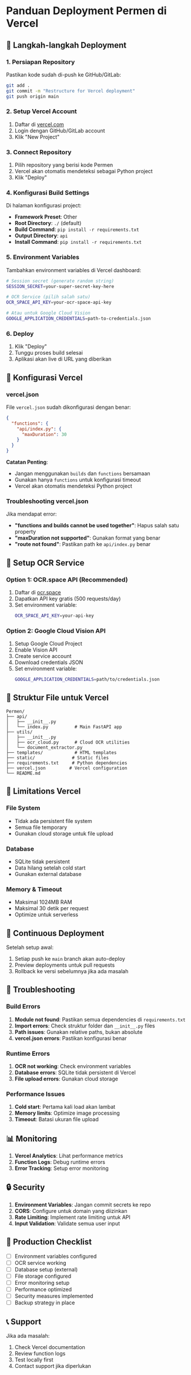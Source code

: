 # Panduan Deployment Permen di Vercel

## 🚀 Langkah-langkah Deployment

### 1. Persiapan Repository

Pastikan kode sudah di-push ke GitHub/GitLab:

```bash
git add .
git commit -m "Restructure for Vercel deployment"
git push origin main
```

### 2. Setup Vercel Account

1. Daftar di [vercel.com](https://vercel.com)
2. Login dengan GitHub/GitLab account
3. Klik "New Project"

### 3. Connect Repository

1. Pilih repository yang berisi kode Permen
2. Vercel akan otomatis mendeteksi sebagai Python project
3. Klik "Deploy"

### 4. Konfigurasi Build Settings

Di halaman konfigurasi project:

- **Framework Preset**: Other
- **Root Directory**: `./` (default)
- **Build Command**: `pip install -r requirements.txt`
- **Output Directory**: `api`
- **Install Command**: `pip install -r requirements.txt`

### 5. Environment Variables

Tambahkan environment variables di Vercel dashboard:

```bash
# Session secret (generate random string)
SESSION_SECRET=your-super-secret-key-here

# OCR Service (pilih salah satu)
OCR_SPACE_API_KEY=your-ocr-space-api-key

# Atau untuk Google Cloud Vision
GOOGLE_APPLICATION_CREDENTIALS=path-to-credentials.json
```

### 6. Deploy

1. Klik "Deploy"
2. Tunggu proses build selesai
3. Aplikasi akan live di URL yang diberikan

## 🔧 Konfigurasi Vercel

### vercel.json
File `vercel.json` sudah dikonfigurasi dengan benar:

```json
{
  "functions": {
    "api/index.py": {
      "maxDuration": 30
    }
  }
}
```

**Catatan Penting**: 
- Jangan menggunakan `builds` dan `functions` bersamaan
- Gunakan hanya `functions` untuk konfigurasi timeout
- Vercel akan otomatis mendeteksi Python project

### Troubleshooting vercel.json

Jika mendapat error:
- **"functions and builds cannot be used together"**: Hapus salah satu property
- **"maxDuration not supported"**: Gunakan format yang benar
- **"route not found"**: Pastikan path ke `api/index.py` benar

## 🔧 Setup OCR Service

### Option 1: OCR.space API (Recommended)

1. Daftar di [ocr.space](https://ocr.space/ocrapi)
2. Dapatkan API key gratis (500 requests/day)
3. Set environment variable:
   ```bash
   OCR_SPACE_API_KEY=your-api-key
   ```

### Option 2: Google Cloud Vision API

1. Setup Google Cloud Project
2. Enable Vision API
3. Create service account
4. Download credentials JSON
5. Set environment variable:
   ```bash
   GOOGLE_APPLICATION_CREDENTIALS=path/to/credentials.json
   ```

## 📁 Struktur File untuk Vercel

```
Permen/
├── api/
│   ├── __init__.py
│   └── index.py          # Main FastAPI app
├── utils/
│   ├── __init__.py
│   ├── ocr_cloud.py      # Cloud OCR utilities
│   └── document_extractor.py
├── templates/            # HTML templates
├── static/              # Static files
├── requirements.txt     # Python dependencies
├── vercel.json         # Vercel configuration
└── README.md
```

## 🚨 Limitations Vercel

### File System
- Tidak ada persistent file system
- Semua file temporary
- Gunakan cloud storage untuk file upload

### Database
- SQLite tidak persistent
- Data hilang setelah cold start
- Gunakan external database

### Memory & Timeout
- Maksimal 1024MB RAM
- Maksimal 30 detik per request
- Optimize untuk serverless

## 🔄 Continuous Deployment

Setelah setup awal:

1. Setiap push ke `main` branch akan auto-deploy
2. Preview deployments untuk pull requests
3. Rollback ke versi sebelumnya jika ada masalah

## 🐛 Troubleshooting

### Build Errors

1. **Module not found**: Pastikan semua dependencies di `requirements.txt`
2. **Import errors**: Check struktur folder dan `__init__.py` files
3. **Path issues**: Gunakan relative paths, bukan absolute
4. **vercel.json errors**: Pastikan konfigurasi benar

### Runtime Errors

1. **OCR not working**: Check environment variables
2. **Database errors**: SQLite tidak persistent di Vercel
3. **File upload errors**: Gunakan cloud storage

### Performance Issues

1. **Cold start**: Pertama kali load akan lambat
2. **Memory limits**: Optimize image processing
3. **Timeout**: Batasi ukuran file upload

## 📊 Monitoring

1. **Vercel Analytics**: Lihat performance metrics
2. **Function Logs**: Debug runtime errors
3. **Error Tracking**: Setup error monitoring

## 🔒 Security

1. **Environment Variables**: Jangan commit secrets ke repo
2. **CORS**: Configure untuk domain yang diizinkan
3. **Rate Limiting**: Implement rate limiting untuk API
4. **Input Validation**: Validate semua user input

## 🚀 Production Checklist

- [ ] Environment variables configured
- [ ] OCR service working
- [ ] Database setup (external)
- [ ] File storage configured
- [ ] Error monitoring setup
- [ ] Performance optimized
- [ ] Security measures implemented
- [ ] Backup strategy in place

## 📞 Support

Jika ada masalah:

1. Check Vercel documentation
2. Review function logs
3. Test locally first
4. Contact support jika diperlukan 